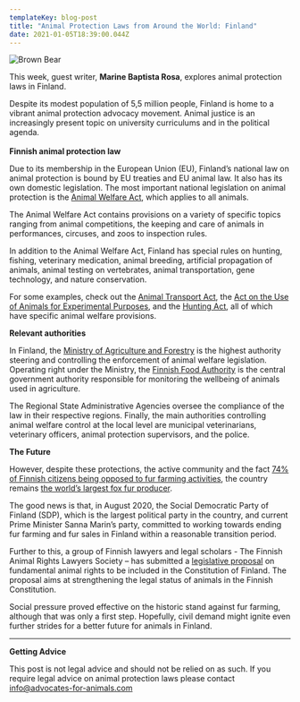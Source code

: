 ```yaml
---
templateKey: blog-post
title: "Animal Protection Laws from Around the World: Finland"
date: 2021-01-05T18:39:00.044Z
---
```

![Brown Bear](/img/brown-bear-planin.jpg)

This week, guest writer, **Marine Baptista Rosa**, explores animal protection laws in Finland.

Despite its modest population of 5,5 million people, Finland is home to a vibrant animal protection advocacy movement. Animal justice is an increasingly present topic on university curriculums and in the political agenda.\
**\
Finnish animal protection law**

Due to its membership in the European Union (EU), Finland’s national law on animal protection is bound by EU treaties and EU animal law. It also has its own domestic legislation. The most important national legislation on animal protection is the [Animal Welfare Act](https://finlex.fi/fi/laki/kaannokset/1996/en19960247.pdf), which applies to all animals.

The Animal Welfare Act contains provisions on a variety of specific topics ranging from animal competitions, the keeping and care of animals in performances, circuses, and zoos to inspection rules.

In addition to the Animal Welfare Act, Finland has special rules on hunting, fishing, veterinary medication, animal breeding, artificial propagation of animals, animal testing on vertebrates, animal transportation, gene technology, and nature conservation.

For some examples, check out the [Animal Transport Act](https://finlex.fi/fi/laki/kaannokset/2006/en20061429.pdf), the [Act on the Use of Animals for Experimental Purposes](https://www.finlex.fi/fi/laki/kaannokset/2006/en20060062.pdf), and the [Hunting Act](https://finlex.fi/en/laki/kaannokset/1993/en19930615_20130206.pdf), all of which have specific animal welfare provisions.

**Relevant authorities**

In Finland, the [Ministry of Agriculture and Forestry](https://mmm.fi/en/frontpage) is the highest authority steering and controlling the enforcement of animal welfare legislation. Operating right under the Ministry, the [Finnish Food Authority](https://www.ruokavirasto.fi/en/) is the central government authority responsible for monitoring the wellbeing of animals used in agriculture.

The Regional State Administrative Agencies oversee the compliance of the law in their respective regions. Finally, the main authorities controlling animal welfare control at the local level are municipal veterinarians, veterinary officers, animal protection supervisors, and the police.

**The Future**

However, despite these protections, the active community and the fact [74% of Finnish citizens being opposed to fur farming activities](https://www.furfreealliance.com/finnish-social-democrats-take-a-historical-stand-against-fur-farming/), the country remains [the world’s largest fox fur producer](https://www.ad-international.org/fur/go.php?id=4408&ssi=19).

The good news is that, in August 2020, the Social Democratic Party of Finland (SDP), which is the largest political party in the country, and current Prime Minister Sanna Marin’s party, committed to working towards ending fur farming and fur sales in Finland within a reasonable transition period.

Further to this, a group of Finnish lawyers and legal scholars - The Finnish Animal Rights Lawyers Society – has submitted a [legislative proposal](https://www.elaintenvuoro.fi/suomen-elainoikeusjuristit/) on fundamental animal rights to be included in the Constitution of Finland. The proposal aims at strengthening the legal status of animals in the Finnish Constitution.

Social pressure proved effective on the historic stand against fur farming, although that was only a first step. Hopefully, civil demand might ignite even further strides for a better future for animals in Finland.

- - -

**Getting Advice**

This post is not legal advice and should not be relied on as such. If you require legal advice on animal protection laws please contact info@advocates-for-animals.com